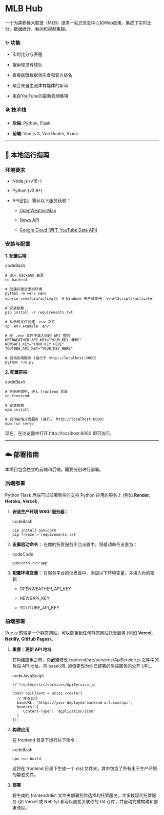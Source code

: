 # MLB Hub

一个为美职棒大联盟（MLB）提供一站式信息中心的Web应用，集成了实时比分、数据统计、新闻和视频集锦。

### ✨ 功能

-   实时比分与赛程
    
-   搜索球员与球队
    
-   查看联盟数据领先者和官方排名
    
-   聚合来自主流体育媒体的新闻
    
-   来自YouTube的最新视频集锦
    

### 🛠️ 技术栈

-   **后端**: Python, Flask
    
-   **前端**: Vue.js 3, Vue Router, Axios
    

----------

## 🚀 本地运行指南

### 环境要求

-   Node.js (v16+)
    
-   Python (v3.8+)
    
-   API密钥，需从以下服务获取：
    
    -   [OpenWeatherMap](https://www.google.com/url?sa=E&q=https%3A%2F%2Fopenweathermap.org%2Fapi)
        
    -   [News API](https://www.google.com/url?sa=E&q=https%3A%2F%2Fnewsapi.org%2F)
        
    -   [Google Cloud (用于 YouTube Data API)](https://www.google.com/url?sa=E&q=https%3A%2F%2Fconsole.cloud.google.com%2Fapis%2Flibrary%2Fyoutube.googleapis.com)
        

### 安装与配置

**1. 配置后端**

codeBash

```
# 进入 backend 目录
cd backend

# 创建并激活虚拟环境
python -m venv venv
source venv/bin/activate  # Windows 用户请使用 `venv\Scripts\activate`

# 安装依赖
pip install -r requirements.txt

# 从示例文件创建 .env 文件
cp .env.example .env

# 在 .env 文件中填入你的 API 密钥
OPENWEATHER_API_KEY="YOUR_KEY_HERE"
NEWSAPI_KEY="YOUR_KEY_HERE"
YOUTUBE_API_KEY="YOUR_KEY_HERE"

# 启动后端服务 (运行于 http://localhost:5000)
python run.py
```

**2. 配置前端**

codeBash

```
# 在新终端中，进入 frontend 目录
cd frontend

# 安装依赖
npm install

# 启动前端开发服务 (运行于 http://localhost:8080)
npm run serve
```

现在，在浏览器中打开 http://localhost:8080 即可访问。

----------

## ☁️ 部署指南

本项目包含独立的前端和后端，需要分别进行部署。

### 后端部署

Python Flask 后端可以部署到任何支持 Python 应用的服务上 (例如 **Render, Heroku, Vercel**)。

1.  **安装生产环境 WSGI 服务器：**
    
    codeBash
    
    ```
    pip install gunicorn
    pip freeze > requirements.txt
    ```
    
2.  **设置启动命令：** 在你的托管服务平台设置中，将启动命令设置为：
    
    codeCode
    
    ```
    gunicorn run:app
    ```
    
3.  **配置环境变量：** 在服务平台的仪表盘中，添加以下环境变量，并填入你的密钥：
    
    -   OPENWEATHER_API_KEY
        
    -   NEWSAPI_KEY
        
    -   YOUTUBE_API_KEY
        

### 前端部署

Vue.js 前端是一个静态网站，可以部署到任何静态网站托管服务 (例如 **Vercel, Netlify, GitHub Pages**)。

1.  **重要：更新 API 地址**
    
    在构建应用之前，你**必须**修改 frontend/src/services/ApiService.js 文件中的后端 API 地址。将 baseURL 的值更改为你已部署的后端服务的公开 URL。
    
    codeJavaScript
    
    ```
    // frontend/src/services/ApiService.js
    
    const apiClient = axios.create({
      // 修改此行
      baseURL: 'https://your-deployed-backend-url.com/api', 
      headers: {
        'Content-Type': 'application/json'
      }
    });
    ```
    
2.  **构建应用**
    
    在 frontend 目录下运行以下命令：
    
    codeBash
    
    ```
    npm run build
    ```
    
    这将在 frontend 目录下生成一个 dist 文件夹，其中包含了所有用于生产环境的静态文件。
    
3.  **部署**
    
    将生成的 frontend/dist 文件夹部署到你选择的托管服务。大多数现代托管服务 (如 Vercel 或 Netlify) 都可以直接关联你的 Git 仓库，并自动完成构建和部署流程。
